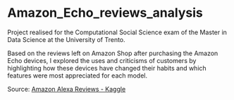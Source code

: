 # Amazon_Echo_reviews_analysis
 Project realised for the Computational Social Science exam of the Master in Data Science at the University of Trento.
 
Based on the reviews left on Amazon Shop after purchasing the Amazon Echo devices, I explored the uses and criticisms of customers by highlighting how these devices have changed their habits and which features were most appreciated for each model.

Source: [Amazon Alexa Reviews - Kaggle](https://www.kaggle.com/sid321axn/amazon-alexa-reviews)
